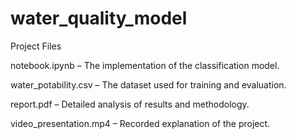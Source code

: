 # water_quality_model

Project Files

notebook.ipynb – The implementation of the classification model.

water_potability.csv – The dataset used for training and evaluation.

report.pdf – Detailed analysis of results and methodology.

video_presentation.mp4 – Recorded explanation of the project.
